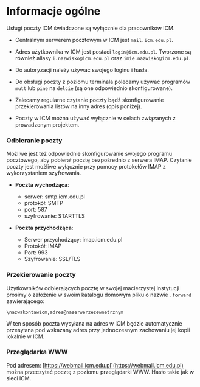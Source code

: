 # Informacje ogólne

Usługi poczty ICM świadczone są wyłącznie dla pracowników ICM.

- Centralnym serwerem pocztowym w ICM jest `mail.icm.edu.pl`.

- Adres użytkownika w ICM jest postaci `login@icm.edu.pl`. Tworzone są również aliasy `i.nazwisko@icm.edu.pl` oraz `imie.nazwisko@icm.edu.pl`.

- Do autoryzacji należy używać swojego loginu i hasła.

- Do obsługi poczty z poziomu terminala polecamy używać programów `mutt` lub `pine` na `delcie` (są one odpowiednio skonfigurowane).

- Zalecamy regularne czytanie poczty bądź skonfigurowanie przekierowania listów na inny adres (opis poniżej).

- Poczty w ICM można używać wyłącznie w celach związanych z prowadzonym projektem.

### Odbieranie poczty

Możliwe jest też odpowiednie skonfigurowanie swojego programu pocztowego, aby pobierał pocztę bezpośrednio z serwera IMAP. Czytanie poczty jest możliwe wyłącznie przy pomocy protokołów IMAP z wykorzystaniem szyfrowania.

- **Poczta wychodząca**:
    - serwer: smtp.icm.edu.pl
    - protokół: SMTP
    - port: 587
    - szyfrowanie: STARTTLS

- **Poczta przychodząca**:
    - Serwer przychodzący: imap.icm.edu.pl
    - Protokół: IMAP
    - Port: 993
    - Szyfrowanie: SSL/TLS

### Przekierowanie poczty

Użytkowników odbierających pocztę w swojej macierzystej instytucji prosimy o założenie w swoim katalogu domowym pliku o nazwie `.forward` zawierającego:
```
\nazwakontawicm,adres@naserwerzezewnetrznym
```

W ten sposób poczta wysyłana na adres w ICM będzie automatycznie przesyłana pod wskazany adres przy jednoczesnym zachowaniu jej kopii lokalnie w ICM.

### Przeglądarka WWW

Pod adresem: [https://webmail.icm.edu.pl](https://webmail.icm.edu.pl) można przeczytać pocztę z poziomu przeglądarki WWW. Hasło takie jak w sieci ICM.